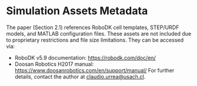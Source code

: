 # Simulation Assets Metadata
The paper (Section 2.1) references RoboDK cell templates, STEP/URDF models, and MATLAB configuration files. These assets are not included due to proprietary restrictions and file size limitations. They can be accessed via:
- RoboDK v5.9 documentation: https://robodk.com/doc/en/
- Doosan Robotics H2017 manual: https://www.doosanrobotics.com/en/support/manual/
For further details, contact the author at claudio.urrea@usach.cl.